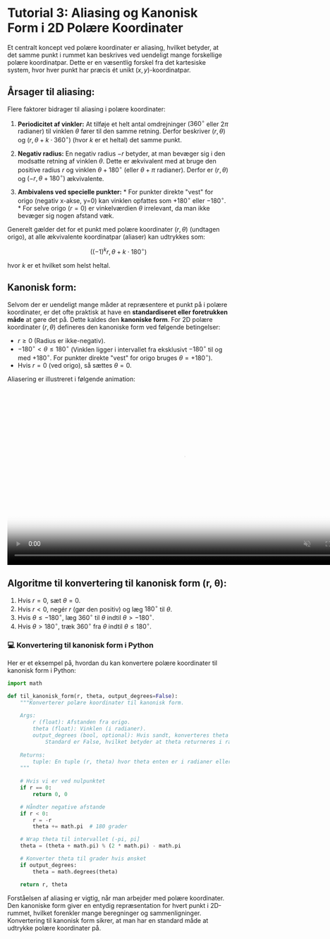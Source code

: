 # Tutorial 3: Aliasing og Kanonisk Form i 2D Polære Koordinater
Et centralt koncept ved polære koordinater er aliasing, hvilket betyder, at det samme punkt i rummet kan beskrives ved uendeligt mange forskellige polære koordinatpar. Dette er en væsentlig forskel fra det kartesiske system, hvor hver punkt har præcis ét unikt $(x, y)$-koordinatpar.

## Årsager til aliasing:

Flere faktorer bidrager til aliasing i polære koordinater:

 1.  **Periodicitet af vinkler:** At tilføje et helt antal omdrejninger ($360^\circ$ eller $2\pi$ radianer) til vinklen $\theta$ fører til den samme retning. Derfor beskriver $(r, \theta)$ og $(r, \theta + k \cdot 360^\circ)$ (hvor $k$ er et heltal) det samme punkt.

 2.  **Negativ radius:** En negativ radius $-r$ betyder, at man bevæger sig i den modsatte retning af vinklen $\theta$. Dette er ækvivalent med at bruge den positive radius $r$ og vinklen $\theta + 180^\circ$ (eller $\theta + \pi$ radianer). Derfor er $(r, \theta)$ og $(-r, \theta + 180^\circ)$ ækvivalente.

 3.  **Ambivalens ved specielle punkter:**
    *   For punkter direkte "vest" for origo (negativ x-akse, y=0) kan vinklen opfattes som $+180^\circ$ eller $-180^\circ$.
    *   For selve origo ($r = 0$) er vinkelværdien $\theta$ irrelevant, da man ikke bevæger sig nogen afstand væk.

Generelt gælder det for et punkt med polære koordinater $(r, \theta)$ (undtagen origo), at alle ækvivalente koordinatpar (aliaser) kan udtrykkes som:

$$ ((-1)^k r, \theta + k \cdot 180^\circ) $$

hvor $k$ er et hvilket som helst heltal.

## Kanonisk form:

Selvom der er uendeligt mange måder at repræsentere et punkt på i polære koordinater, er det ofte praktisk at have en **standardiseret eller foretrukken måde** at gøre det på. Dette kaldes den **kanoniske form**. For 2D polære koordinater $(r, \theta)$ defineres den kanoniske form ved følgende betingelser:

*   $r \geq 0$ (Radius er ikke-negativ).
*   $-180^\circ < \theta \leq 180^\circ$ (Vinklen ligger i intervallet fra eksklusivt $-180^\circ$ til og med $+180^\circ$. For punkter direkte "vest" for origo bruges $\theta = +180^\circ$).
*   Hvis $r = 0$ (ved origo), så sættes $\theta = 0$.

Aliasering er illustreret i følgende animation:

<p align="center">
    <video class="hover-controls-video" width="800" controls muted poster="../src/T21.png">
        <source src="../src/T21.mp4" type="video/mp4">
        Your browser does not support the video tag.
    </video>
</p>

## Algoritme til konvertering til kanonisk form (r, θ):

 1.  Hvis $r = 0$, sæt $\theta = 0$.
 2.  Hvis $r < 0$, negér $r$ (gør den positiv) og læg $180^\circ$ til $\theta$.
 3.  Hvis $\theta \leq -180^\circ$, læg $360^\circ$ til $\theta$ indtil $\theta > -180^\circ$.
 4.  Hvis $\theta > 180^\circ$, træk $360^\circ$ fra $\theta$ indtil $\theta \leq 180^\circ$.


### 💻 Konvertering til kanonisk form i Python
Her er et eksempel på, hvordan du kan konvertere polære koordinater til kanonisk form i Python:

```python
import math

def til_kanonisk_form(r, theta, output_degrees=False):
    """Konverterer polære koordinater til kanonisk form.
    
    Args:
        r (float): Afstanden fra origo.
        theta (float): Vinklen (i radianer).
        output_degrees (bool, optional): Hvis sandt, konverteres theta til grader.
            Standard er False, hvilket betyder at theta returneres i radianer.
    
    Returns:
        tuple: En tuple (r, theta) hvor theta enten er i radianer eller grader.
    """
    
    # Hvis vi er ved nulpunktet
    if r == 0:
        return 0, 0

    # Håndter negative afstande
    if r < 0:
        r = -r
        theta += math.pi  # 180 grader

    # Wrap theta til intervallet (-pi, pi]
    theta = (theta + math.pi) % (2 * math.pi) - math.pi

    # Konverter theta til grader hvis ønsket
    if output_degrees:
        theta = math.degrees(theta)

    return r, theta
```

Forståelsen af aliasing er vigtig, når man arbejder med polære koordinater. Den kanoniske form giver en entydig repræsentation for hvert punkt i 2D-rummet, hvilket forenkler mange beregninger og sammenligninger. Konvertering til kanonisk form sikrer, at man har en standard måde at udtrykke polære koordinater på.